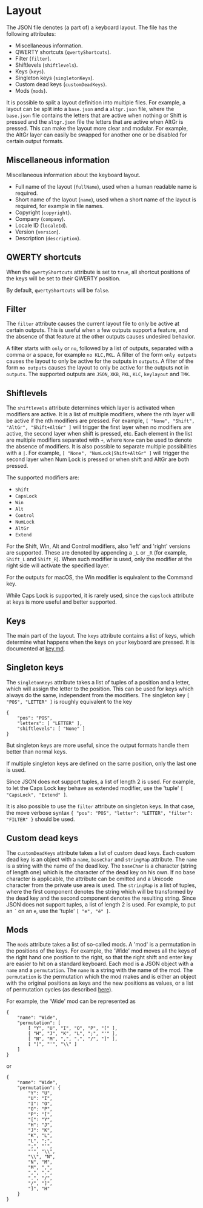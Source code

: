 Layout
======

The JSON file denotes (a part of) a keyboard layout. The file has the following attributes:

* Miscellaneous information.
* QWERTY shortcuts (`qwertyShortcuts`).
* Filter (`filter`).
* Shiftlevels (`shiftlevels`).
* Keys (`keys`).
* Singleton keys (`singletonKeys`).
* Custom dead keys (`customDeadKeys`).
* Mods (`mods`).

It is possible to split a layout definition into multiple files.
For example, a layout can be split into a `base.json` and a `altgr.json` file, where the `base.json` file contains the letters that are active when nothing or Shift is pressed and the `altgr.json` file the letters that are active when AltGr is pressed.
This can make the layout more clear and modular.
For example, the AltGr layer can easily be swapped for another one or be disabled for certain output formats.

Miscellaneous information
-------------------------

Miscellaneous information about the keyboard layout.

* Full name of the layout (`fullName`), used when a human readable name is required.
* Short name of the layout (`name`), used when a short name of the layout is required, for example in file names.
* Copyright (`copyright`).
* Company (`company`).
* Locale ID (`localeId`).
* Version (`version`).
* Description (`description`).

QWERTY shortcuts
----------------

When the `qwertyShortcuts` attribute is set to `true`, all shortcut positions of the keys will be set to their QWERTY position.

By default, `qwertyShortcuts` will be `false`.

Filter
------

The `filter` attribute causes the current layout file to only be active at certain outputs.
This is useful when a few outputs support a feature, and the absence of that feature at the other outputs causes undesired behavior.

A filter starts with `only` or `no`, followed by a list of outputs, separated with a comma or a space, for example `no KLC,PKL`. A filter of the form `only outputs` causes the layout to only be active for the outputs in `outputs`.
A filter of the form `no outputs` causes the layout to only be active for the outputs not in `outputs`.
The supported outputs are `JSON`, `XKB`, `PKL`, `KLC`, `keylayout` and `TMK`.

Shiftlevels
-----------

The `shiftlevels` attribute determines which layer is activated when modifiers are active.
It is a list of multiple modifiers, where the nth layer will be active if the nth modifiers are pressed.
For example, `[ "None", "Shift", "AltGr", "Shift+AltGr" ]` will trigger the first layer when no modifiers are active, the second layer when shift is pressed, etc.
Each element in the list are multiple modifiers separated with `+`, where `None` can be used to denote the absence of modifiers.
It is also possible to separate multiple possibilities with a `|`.
For example, `[ "None", "NumLock|Shift+AltGr" ]` will trigger the second layer when Num Lock is pressed or when shift and AltGr are both pressed.

The supported modifiers are:

* `Shift`
* `CapsLock`
* `Win`
* `Alt`
* `Control`
* `NumLock`
* `AltGr`
* `Extend`

For the Shift, Win, Alt and Control modifiers, also 'left' and 'right' versions are supported.
These are denoted by appending a `_L` or `_R` (for example, `Shift_L` and `Shift_R`).
When such modifier is used, only the modifier at the right side will activate the specified layer.

For the outputs for macOS, the Win modifier is equivalent to the Command key.

While Caps Lock is supported, it is rarely used, since the `capslock` attribute at keys is more useful and better supported.

Keys
----

The main part of the layout.
The `keys` attribute contains a list of keys, which determine what happens when the keys on your keyboard are pressed.
It is documented at [key.md](key.md).

Singleton keys
--------------

The `singletonKeys` attribute takes a list of tuples of a position and a letter, which will assign the letter to the position.
This can be used for keys which always do the same, independent from the modifiers.
The singleton key `[ "POS", "LETTER" ]` is roughly equivalent to the key

    {
        "pos": "POS",
        "letters": [ "LETTER" ],
        "shiftlevels": [ "None" ]
    }

But singleton keys are more useful, since the output formats handle them better than normal keys.

If multiple singleton keys are defined on the same position, only the last one is used.

Since JSON does not support tuples, a list of length 2 is used.
For example, to let the Caps Lock key behave as extended modifier, use the 'tuple' `[ "CapsLock", "Extend" ]`.

It is also possible to use the `filter` attribute on singleton keys.
In that case, the move verbose syntax `{ "pos": "POS", "letter": "LETTER", "filter": "FILTER" }` should be used.

Custom dead keys
----------------

The `customDeadKeys` attribute takes a list of custom dead keys.
Each custom dead key is an object with a `name`, `baseChar` and `stringMap` attribute.
The `name` is a string with the name of the dead key.
The `baseChar` is a character (string of length one) which is the character of the dead key on his own.
If no base character is applicable, the attribute can be omitted and a Unicode character from the private use area is used.
The `stringMap` is a list of tuples, where the first component denotes the string which will be transformed by the dead key and the second component denotes the resulting string.
Since JSON does not support tuples, a list of length 2 is used.
For example, to put an `´` on an `e`, use the 'tuple' `[ "e", "é" ]`.

Mods
----

The `mods` attribute takes a list of so-called mods.
A 'mod' is a permutation in the positions of the keys.
For example, the 'Wide' mod moves all the keys of the right hand one position to the right, so that the right shift and enter key are easier to hit on a standard keyboard.
Each mod is a JSON object with a `name` and a `permutation`.
The `name` is a string with the name of the mod.
The `permutation` is the permutation which the mod makes and is either an object with the original positions as keys and the new positions as values, or a list of permutation cycles (as described [here](https://en.wikipedia.org/wiki/Permutation#Cycle_notation)).

For example, the 'Wide' mod can be represented as

    {
        "name": "Wide",
        "permutation": [
            [ "Y", "U", "I", "O", "P", "[" ],
            [ "H", "J", "K", "L", ";", "'" ],
            [ "N", "M", ",", ".", "/", "]" ],
            [ "]", "'", "\\" ]
        ]
    }

or

    {
        "name": "Wide",
        "permutation": {
            "Y": "U",
            "U": "I",
            "I": "O",
            "O": "P",
            "P": "[",
            "[": "Y",
            "H": "J",
            "J": "K",
            "K", "L",
            "L", ";",
            ";", "'",
            "'", "\\",
            "\\", "N",
            "N", "M",
            "M", ",",
            ",", ".",
            ".", "/",
            "/", "]",
            "]", "H"
        }
    }

